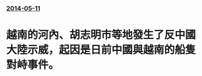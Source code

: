### [2014-05-11](/news/2014/05/11/index.md)

##### 
#  越南的河內、胡志明市等地發生了反中國大陸示威，起因是日前中國與越南的船隻對峙事件。



